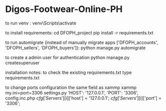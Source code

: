 # Digos-Footwear-Online-PH
to run venv :
venv\Scripts\activate

to install requirements:
cd DFOPH_project
pip install -r requirements.txt

to run automigrate (instead of manually migrate apps ['DFOPH_accounts', 'DFOPH_sellers', 'DFOPH_buyers']):
python manage.py automigrate

to create a admin user for authentication
python manage.py createsuperuser

installation notes:
to check the existing requirements.txt 
type requirements.txt

to change ports configuration the same field as xammp
xammp my.ini=port=3306
settings.py
'HOST': '127.0.0.1',
'PORT': '3306',
config.inc.php
$cfg['Servers'][$i]['host'] = '127.0.0.1';
$cfg['Servers'][$i]['port'] = '3306';
